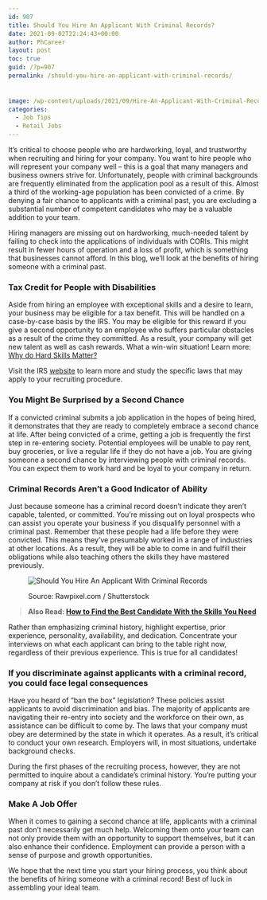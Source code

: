 ```yaml
---
id: 907
title: Should You Hire An Applicant With Criminal Records?
date: 2021-09-02T22:24:43+00:00
author: PhCareer
layout: post
toc: true
guid: /?p=907
permalink: /should-you-hire-an-applicant-with-criminal-records/


image: /wp-content/uploads/2021/09/Hire-An-Applicant-With-Criminal-Records-1.jpg
categories:
  - Job Tips
  - Retail Jobs
---
```

It&#8217;s critical to choose people who are hardworking, loyal, and trustworthy when recruiting and hiring for your company. You want to hire people who will represent your company well &#8211; this is a goal that many managers and business owners strive for. Unfortunately, people with criminal backgrounds are frequently eliminated from the application pool as a result of this. Almost a third of the working-age population has been convicted of a crime. By denying a fair chance to applicants with a criminal past, you are excluding a substantial number of competent candidates who may be a valuable addition to your team.

Hiring managers are missing out on hardworking, much-needed talent by failing to check into the applications of individuals with CORIs. This might result in fewer hours of operation and a loss of profit, which is something that businesses cannot afford. In this blog, we&#8217;ll look at the benefits of hiring someone with a criminal past.

### **Tax Credit for People with Disabilities**

Aside from hiring an employee with exceptional skills and a desire to learn, your business may be eligible for a tax benefit. This will be handled on a case-by-case basis by the IRS. You may be eligible for this reward if you give a second opportunity to an employee who suffers particular obstacles as a result of the crime they committed. As a result, your company will get new talent as well as cash rewards. What a win-win situation! Learn more: [Why do Hard Skills Matter?](/why-do-hard-skills-matter/) 

Visit the IRS [website](https://www.irs.gov/businesses/small-businesses-self-employed/work-opportunity-tax-credit) to learn more and study the specific laws that may apply to your recruiting procedure.

### **You Might Be Surprised by a Second Chance**

If a convicted criminal submits a job application in the hopes of being hired, it demonstrates that they are ready to completely embrace a second chance at life. After being convicted of a crime, getting a job is frequently the first step in re-entering society. Potential employees will be unable to pay rent, buy groceries, or live a regular life if they do not have a job. You are giving someone a second chance by interviewing people with criminal records. You can expect them to work hard and be loyal to your company in return.

### **Criminal Records Aren&#8217;t a Good Indicator of Ability**

Just because someone has a criminal record doesn&#8217;t indicate they aren&#8217;t capable, talented, or committed. You&#8217;re missing out on loyal prospects who can assist you operate your business if you disqualify personnel with a criminal past. Remember that these people had a life before they were convicted. This means they&#8217;ve presumably worked in a range of industries at other locations. As a result, they will be able to come in and fulfill their obligations while also teaching others the skills they have mastered previously.

<figure class="wp-block-image size-large">

<img loading="lazy" width="1000" height="715" src="/wp-content/uploads/2021/09/Hire-An-Applicant-With-Criminal-Records.jpg" alt="Should You Hire An Applicant With Criminal Records" class="wp-image-908" srcset="/wp-content/uploads/2021/09/Hire-An-Applicant-With-Criminal-Records.jpg 1000w, /wp-content/uploads/2021/09/Hire-An-Applicant-With-Criminal-Records-300x215.jpg 300w, /wp-content/uploads/2021/09/Hire-An-Applicant-With-Criminal-Records-768x549.jpg 768w" sizes="(max-width: 1000px) 100vw, 1000px" /> <figcaption>Source: Rawpixel.com / Shutterstock</figcaption></figure> 

<blockquote class="wp-block-quote">
  <p>
    <strong>Also Read: <a href="/employer-how-to-find-the-best-candidate-with-the-skills-you-need/">How to Find the Best Candidate With the Skills You Need</a></strong>
  </p>
</blockquote>

Rather than emphasizing criminal history, highlight expertise, prior experience, personality, availability, and dedication. Concentrate your interviews on what each applicant can bring to the table right now, regardless of their previous experience. This is true for all candidates!

### **If you discriminate against applicants with a criminal record, you could face legal consequences**

Have you heard of “ban the box” legislation? These policies assist applicants to avoid discrimination and bias. The majority of applicants are navigating their re-entry into society and the workforce on their own, as assistance can be difficult to come by. The laws that your company must obey are determined by the state in which it operates. As a result, it&#8217;s critical to conduct your own research. Employers will, in most situations, undertake background checks.

During the first phases of the recruiting process, however, they are not permitted to inquire about a candidate&#8217;s criminal history. You&#8217;re putting your company at risk if you don&#8217;t follow these rules.

### **Make A Job Offer**

When it comes to gaining a second chance at life, applicants with a criminal past don&#8217;t necessarily get much help. Welcoming them onto your team can not only provide them with an opportunity to support themselves, but it can also enhance their confidence. Employment can provide a person with a sense of purpose and growth opportunities.

We hope that the next time you start your hiring process, you think about the benefits of hiring someone with a criminal record! Best of luck in assembling your ideal team.
